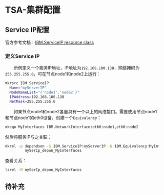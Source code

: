 # TSA-集群配置
## Service IP配置
官方参考文档：[IBM.ServiceIP resource class](https://www.ibm.com/docs/en/tsafm/4.1.1?topic=class-attributes-used-by-ibmserviceip)
### 定义Service IP
&#8195;&#8195;示例定义一个服务IP地址，IP地址为`192.168.100.138`，网络掩码为`255.255.255.0`，可在节点node1和node2上运行：
```sh
mkrsrc IBM.ServiceIP
  Name="myServerIP"
  NodeNameList="{'node1','node2'}"
  IPAddress=192.168.100.138
  NetMask=255.255.255.0  
```
&#8195;&#8195;如果节点node1和node2各自具有一个以上的网络接口。需要使用节点node1和节点node1的eth0设备，创建一个`Equivalency`：
```sh
mkequ MyInterfaces IBM.NetworkInterface:eth0:node1,eth0:node2
```
然后将服务IP与之关联：
```sh
mkrel -p dependson -S IBM.ServiceIP:myServerIP -G IBM.Equivalency:MyInterfaces 
         mySerIp_depon_MyInterfaces
```
查看关系：
```sh
lsrel -M mySerIp_depon_MyInterfaces
```
## 待补充